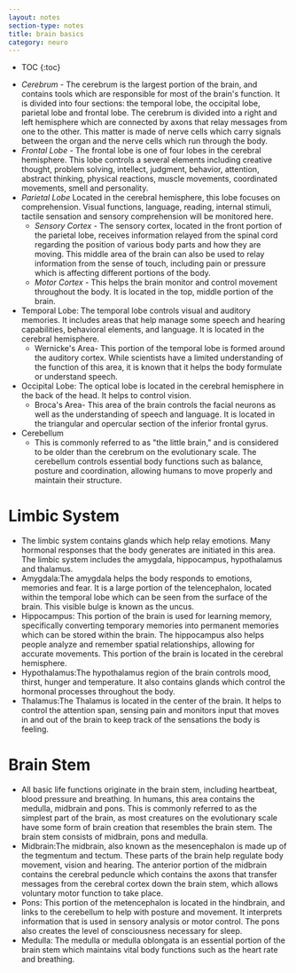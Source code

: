 ```yaml
---
layout: notes
section-type: notes
title: brain basics
category: neuro
---
```


* TOC
{:toc}

- *Cerebrum* - The cerebrum is the largest portion of the brain, and contains tools which are responsible for most of the brain's function. It is divided into four sections: the temporal lobe, the occipital lobe, parietal lobe and frontal lobe. The cerebrum is divided into a right and left hemisphere which are connected by axons that relay messages from one to the other. This matter is made of nerve cells which carry signals between the organ and the nerve cells which run through the body.- *Frontal Lobe* - The frontal lobe is one of four lobes in the cerebral hemisphere. This lobe controls a several elements including creative thought, problem solving, intellect, judgment, behavior, attention, abstract thinking, physical reactions, muscle movements, coordinated movements, smell and personality.- *Parietal Lobe* Located in the cerebral hemisphere, this lobe focuses on comprehension. Visual functions, language, reading, internal stimuli, tactile sensation and sensory comprehension will be monitored here.	- *Sensory Cortex* - The sensory cortex, located in the front portion of the parietal lobe, receives information relayed from the spinal cord regarding the position of various body parts and how they are moving. This middle area of the brain can also be used to relay information from the sense of touch, including pain or pressure which is affecting different portions of the body.	- *Motor Cortex* - This helps the brain monitor and control movement throughout the body. It is located in the top, middle portion of the brain.- Temporal Lobe: The temporal lobe controls visual and auditory memories. It includes areas that help manage some speech and hearing capabilities, behavioral elements, and language. It is located in the cerebral hemisphere.	- Wernicke's Area- This portion of the temporal lobe is formed around the auditory cortex. While scientists have a limited understanding of the function of this area, it is known that it helps the body formulate or understand speech.- Occipital Lobe: The optical lobe is located in the cerebral hemisphere in the back of the head. It helps to control vision.	- Broca's Area- This area of the brain controls the facial neurons as well as the understanding of speech and language. It is located in the triangular and opercular section of the inferior frontal gyrus.- Cerebellum	- This is commonly referred to as "the little brain," and is considered to be older than the cerebrum on the evolutionary scale. The cerebellum controls essential body functions such as balance, posture and coordination, allowing humans to move properly and maintain their structure.# Limbic System- The limbic system contains glands which help relay emotions. Many hormonal responses that the body generates are initiated in this area. The limbic system includes the amygdala, hippocampus, hypothalamus and thalamus.- Amygdala:The amygdala helps the body responds to emotions, memories and fear. It is a large portion of the telencephalon, located within the temporal lobe which can be seen from the surface of the brain. This visible bulge is known as the uncus.- Hippocampus: This portion of the brain is used for learning memory, specifically converting temporary memories into permanent memories which can be stored within the brain. The hippocampus also helps people analyze and remember spatial relationships, allowing for accurate movements. This portion of the brain is located in the cerebral hemisphere.- Hypothalamus:The hypothalamus region of the brain controls mood, thirst, hunger and temperature. It also contains glands which control the hormonal processes throughout the body.- Thalamus:The Thalamus is located in the center of the brain. It helps to control the attention span, sensing pain and monitors input that moves in and out of the brain to keep track of the sensations the body is feeling.# Brain Stem- All basic life functions originate in the brain stem, including heartbeat, blood pressure and breathing. In humans, this area contains the medulla, midbrain and pons. This is commonly referred to as the simplest part of the brain, as most creatures on the evolutionary scale have some form of brain creation that resembles the brain stem. The brain stem consists of midbrain, pons and medulla.- Midbrain:The midbrain, also known as the mesencephalon is made up of the tegmentum and tectum. These parts of the brain help regulate body movement, vision and hearing. The anterior portion of the midbrain contains the cerebral peduncle which contains the axons that transfer messages from the cerebral cortex down the brain stem, which allows voluntary motor function to take place.- Pons: This portion of the metencephalon is located in the hindbrain, and links to the cerebellum to help with posture and movement. It interprets information that is used in sensory analysis or motor control. The pons also creates the level of consciousness necessary for sleep.- Medulla: The medulla or medulla oblongata is an essential portion of the brain stem which maintains vital body functions such as the heart rate and breathing.